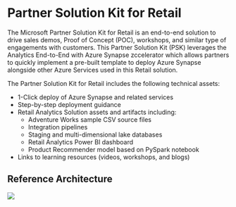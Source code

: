 # Partner Solution Kit for Retail

The Microsoft Partner Solution Kit for Retail is an end-to-end solution to drive sales demos, Proof of Concept (POC), workshops, and similar type of engagements with customers. This Partner Solution Kit (PSK) leverages the Analytics End-to-End with Azure Synapse zccelerator which allows partners to quickly implement a pre-built template to deploy Azure Synapse alongside other Azure Services used in this Retail solution.

The Partner Solution Kit for Retail includes the following technical assets:
* 1-Click deploy of Azure Synapse and related services
* Step-by-step deployment guidance
* Retail Analytics Solution assets and artifacts including:
  * Adventure Works sample CSV source files
  * Integration pipelines
  * Staging and multi-dimensional lake databases
  * Retail Analytics Power BI dashboard 
  * Product Recommender model based on PySpark notebook
* Links to learning resources (videos, workshops, and blogs)

## Reference Architecture
![](https://github.com/jchinchillaMSFT/wwcsu-psk-synapse-retail/blob/4339afd8142772dfbe9b7f5dde5bbe57ba534397/media/SynapseRetailReferenceArchitecture.png)
